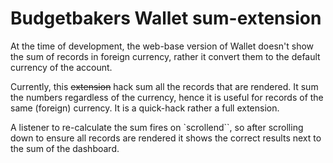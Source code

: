 # Budgetbakers Wallet sum-extension

At the time of development, the web-base version of Wallet doesn't show the sum of records in foreign currency, rather it convert them to the default currency of the account.

Currently, this ~~extension~~ hack sum all the records that are rendered. It sum the numbers regardless of the currency, hence it is useful for records of the same (foreign) currency. It is a quick-hack rather a full extension.

A listener to re-calculate the sum fires on `scrollend``, so after scrolling down to ensure all records are rendered it shows the correct results next to the sum of the dashboard.
